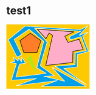 test1
=====
<a href="https://github.com/sandboxx/test1/raw/master/doc/img1.gif" onclick="window.open()"><img src="https://github.com/sandboxx/test1/raw/master/doc/img1-thumbnail.gif"></a>

